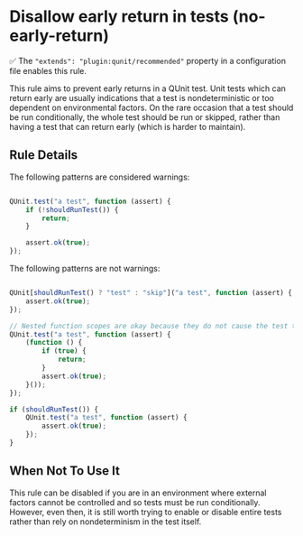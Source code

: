 # Disallow early return in tests (no-early-return)

✅ The `"extends": "plugin:qunit/recommended"` property in a configuration file enables this rule.

This rule aims to prevent early returns in a QUnit test. Unit tests which can return early are usually indications that a test is nondeterministic or too dependent on environmental factors. On the rare occasion that a test should be run conditionally, the whole test should be run or skipped, rather than having a test that can return early (which is harder to maintain).

## Rule Details

The following patterns are considered warnings:

```js

QUnit.test("a test", function (assert) {
    if (!shouldRunTest()) {
        return;
    }

    assert.ok(true);
});

```

The following patterns are not warnings:

```js

QUnit[shouldRunTest() ? "test" : "skip"]("a test", function (assert) {
    assert.ok(true);
});

// Nested function scopes are okay because they do not cause the test to abort
QUnit.test("a test", function (assert) {
    (function () {
        if (true) {
            return;
        }
        assert.ok(true);
    }());
});

if (shouldRunTest()) {
    QUnit.test("a test", function (assert) {
        assert.ok(true);
    });
}

```

## When Not To Use It

This rule can be disabled if you are in an environment where external factors cannot be controlled and so tests must be run conditionally. However, even then, it is still worth trying to enable or disable entire tests rather than rely on nondeterminism in the test itself.
